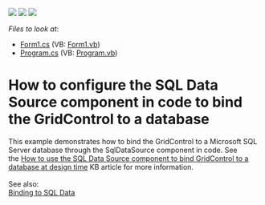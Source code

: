 <!-- default badges list -->
![](https://img.shields.io/endpoint?url=https://codecentral.devexpress.com/api/v1/VersionRange/128626351/14.2.3%2B)
[![](https://img.shields.io/badge/Open_in_DevExpress_Support_Center-FF7200?style=flat-square&logo=DevExpress&logoColor=white)](https://supportcenter.devexpress.com/ticket/details/T190498)
[![](https://img.shields.io/badge/📖_How_to_use_DevExpress_Examples-e9f6fc?style=flat-square)](https://docs.devexpress.com/GeneralInformation/403183)
<!-- default badges end -->
<!-- default file list -->
*Files to look at*:

* [Form1.cs](./CS/dxSample/Form1.cs) (VB: [Form1.vb](./VB/dxSample/Form1.vb))
* [Program.cs](./CS/dxSample/Program.cs) (VB: [Program.vb](./VB/dxSample/Program.vb))
<!-- default file list end -->
#  How to configure the SQL Data Source component in code to bind the GridControl to a database


This example demonstrates how to bind the GridControl to a Microsoft SQL Server database through the SqlDataSource component in code. See the <a href="https://www.devexpress.com/Support/Center/p/T190494">How to use the SQL Data Source component to bind GridControl to a database at design time</a> KB article for more information.<br /><br />See also:<br /><a href="https://documentation.devexpress.com/#WindowsForms/CustomDocument18167">Binding to SQL Data</a>

<br/>



